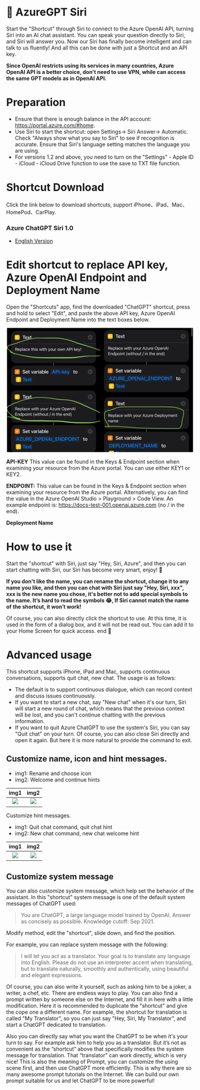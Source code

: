 # 🤖️ AzureGPT Siri

Start the "Shortcut" through Siri to connect to the Azure OpenAI API, turning Siri into an AI chat assistant. You can speak your question directly to Siri, and Siri will answer you. Now our Siri has finally become intelligent and can talk to us fluently! And all this can be done with just a Shortcut and an API key.

**Since OpenAI restricts using its services in many countries, Azure OpenAI API is a better choice, don't need to use VPN, while can access the same GPT models as in OpenAI API.**

# Preparation

- Ensure that there is enough balance in the API account: https://portal.azure.com/#home.
- Use Siri to start the shortcut: open Settings-> Siri Answer-> Automatic. Check "Always show what you say to Siri" to see if recognition is accurate. Ensure that Siri's language setting matches the language you are using.
- For versions 1.2 and above, you need to turn on the "Settings" - Apple ID - iCloud - iCloud Drive function to use the save to TXT file function.

# Shortcut Download

Click the link below to download shortcuts, support iPhone、iPad、Mac、HomePod、CarPlay.

### Azure ChatGPT Siri 1.0

- [English Version](https://www.icloud.com/shortcuts/002ea0e8511f4a1abf8e35fd11f96bd7)


# Edit shortcut to replace API key, Azure OpenAI Endpoint and Deployment Name

Open the "Shortcuts" app, find the downloaded "ChatGPT" shortcut, press and hold to select "Edit", and paste the above API key, Azure OpenAI Endpoint and Deployment Name into the text boxes below.

<div align="center">
<img width="500" src="img/IMG_9585.JPG" />
</div>

**API-KEY**	This value can be found in the Keys & Endpoint section when examining your resource from the Azure portal. You can use either KEY1 or KEY2.

**ENDPOINT:** This value can be found in the Keys & Endpoint section when examining your resource from the Azure portal. Alternatively, you can find the value in the Azure OpenAI Studio > Playground > Code View. An example endpoint is: https://docs-test-001.openai.azure.com (no / in the end).

**Deployment Name** 

# How to use it

Start the "shortcut" with Siri, just say "Hey, Siri, Azure", and then you can start chatting with Siri, our Siri has become very smart, enjoy! 🎉

**If you don't like the name, you can rename the shortcut, change it to any name you like, and then you can chat with Siri just say "Hey, Siri, xxx", xxx is the new name you  chose, it's better not to add special symbols to the name. It’s hard to read the symbols 😂, If Siri cannot match the name of the shortcut, it won’t work!**

Of course, you can also directly click the shortcut to use. At this time, it is used in the form of a dialog box, and it will not be read out. You can add it to your Home Screen for quick access. end 🎉

# Advanced usage

This shortcut supports iPhone, iPad and Mac, supports continuous conversations, supports quit chat, new chat. The usage is as follows:

- The default is to support continuous dialogue, which can record context and discuss issues continuously.
- If you want to start a new chat, say "New chat" when it's our turn, Siri will start a new round of chat, which means that the previous context will be lost, and you can't continue chatting with the previous information.
- If you want to quit Azure ChatGPT to use the system's Siri, you can say "Quit chat" on your turn. Of course, you can also close Siri directly and open it again. But here it is more natural to provide the command to exit.

## Customize name, icon and hint messages.

- img1: Rename and choose icon
- img2: Welcome and continue hints

| img1 | img2 |
| :-------------: |:-------------:|
| <img width="200" src="img/IMG_rename-icon.png" /> | <img width="200" src="img/IMG_welcome-continue.png" /> |

Customize hint messages.

- img1: Quit chat command, quit chat hint
- img2: New chat command, new chat welcome hint

| img1 | img2 |
| :-------------: |:-------------:|
| <img width="200" src="img/IMG_quit-chat.png" /> | <img width="200" src="img/IMG_new-chat.png" /> |

## Customize system message

You can also customize system message, which help set the behavior of the assistant. In this "shortcut" system message is one of the default system messages of ChatGPT used:

> You are ChatGPT, a large language model trained by OpenAI. Answer as concisely as possible. Knowledge cutoff: Sep 2021.

Modify method, edit the "shortcut", slide down, and find the position.

For example, you can replace system message with the following:

> I will let you act as a translator. Your goal is to translate any language into English. Please do not use an interpreter accent when translating, but to translate naturally, smoothly and authentically, using beautiful and elegant expressions.

Of course, you can also write it yourself, such as asking him to be a joker, a writer, a chef, etc. There are endless ways to play. You can also find a prompt written by someone else on the Internet, and fill it in here with a little modification. Here it is recommended to  duplicate the "shortcut" and give the cope one a different name. For example, the shortcut for translation is called "My Translator", so you can just say "Hey, Siri, My Translator", and start a ChatGPT dedicated to translation.

Also you can directly say what you want the ChatGPT to be when it's your turn to say. For example ask him to help you as a translator. But it’s not as convenient as the “shortcut” above that specifically modifies the system message for translation. That “translator” can work directly, which is very nice! This is also the meaning of Prompt, you can customize the using scene first, and then use ChatGPT more efficiently. This is why there are so many awesome prompt tutorials on the Internet. We can build our own prompt suitable for us and let ChatGPT to be more powerful!
